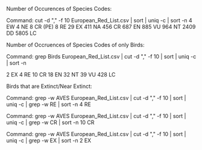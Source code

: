 Number of Occurences of Species Codes:

Command: cut -d "," -f 10 European_Red_List.csv | sort | uniq -c | sort -n
 4 EW
      4 NE
      8 CR (PE)
      8 RE
     29 EX
    411 NA
    456 CR
    687 EN
    885 VU
    964 NT
   2409 DD
   5805 LC

Number of Occruences of Species Codes of only Birds:

Command: grep Birds European_Red_List.csv | cut -d "," -f 10 | sort | uniq -c | sort -n

 2 EX
      4 RE
     10 CR
     18 EN
     32 NT
     39 VU
    428 LC

Birds that are Extinct/Near Extinct:
 
Command: grep -w AVES  European_Red_List.csv | cut -d "," -f 10 | sort | uniq -c | grep -w RE |  sort -n
4 RE 

Command: grep -w AVES  European_Red_List.csv | cut -d "," -f 10 | sort | uniq -c | grep -w CR |  sort -n
10 CR 

Command: grep -w AVES  European_Red_List.csv | cut -d "," -f 10 | sort | uniq -c | grep -w EX |  sort -n
2 EX
